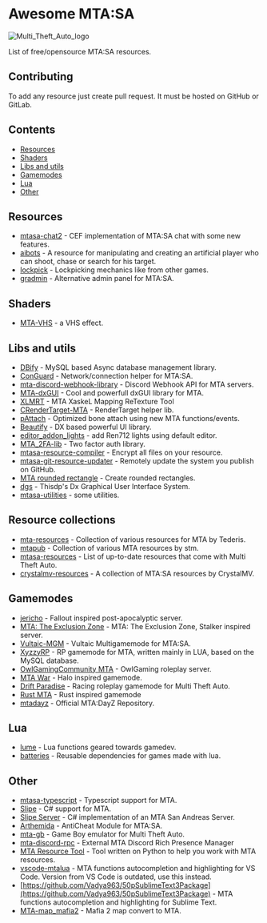 # Awesome MTA:SA

![Multi_Theft_Auto_logo](https://user-images.githubusercontent.com/26604491/137708737-c06f4d47-4017-46e8-8201-743546b42398.png)

List of free/opensource MTA:SA resources.  

## Contributing

To add any resource just create pull request. It must be hosted on GitHub or GitLab.

## Contents 

- [Resources](#resources)
- [Shaders](#shaders)
- [Libs and utils](#libs-and-utils)
- [Gamemodes](#gamemodes)
- [Lua](#lua)
- [Other](#other)

## Resources

- [mtasa-chat2](https://github.com/nrzull/mtasa-chat2) - CEF implementation of MTA:SA chat with some new features.
- [aibots](https://github.com/DimDey/aibots) - A resource for manipulating and creating an artificial player who can shoot, chase or search for his target.
- [lockpick](https://github.com/httpRick/lockpick) - Lockpicking mechanics like from other games.
- [gradmin](https://github.com/rifleh700/gradmin) - Alternative admin panel for MTA:SA.

## Shaders

- [MTA-VHS](https://github.com/gta191977649/MTA-VHS) - a VHS effect.

## Libs and utils

- [DBify](https://github.com/ov-sa/DBify-Library) - MySQL based Async database management library.
- [ConGuard](https://github.com/Lpsd/ConGuard) - Network/connection helper for MTA:SA.
- [mta-discord-webhook-library](https://github.com/FilexGH/mta-discord-webhook-library) - Discord Webhook API for MTA servers.
- [MTA-dxGUI](https://github.com/TheNormalnij/MTA-dxGUI) - Cool and powerfull dxGUI library for MTA.
- [XLMRT](https://github.com/XaskeL/XLMRT) - MTA XaskeL Mapping ReTexture Tool 
- [CRenderTarget-MTA](https://github.com/XaskeL/CRenderTarget-MTA) - RenderTarget helper lib.
- [pAttach](https://github.com/Patrick2562/mtasa-pAttach) - Optimized bone attach using new MTA functions/events. 
- [Beautify](https://github.com/ov-sa/Beautify-Library) -  DX based powerful UI library.
- [editor_addon_lights](https://github.com/patrikjuvonen/editor_addon_lights) - add Ren712 lights using default editor.
- [MTA_2FA-lib](https://github.com/Inder00/MTA_2FA-lib) - Two factor auth library.
- [mtasa-resource-compiler](https://github.com/cleoppa/mtasa-resource-compiler) - Encrypt all files on your resource. 
- [mtasa-git-resource-updater](https://github.com/cleoppa/mtasa-git-resource-updater) - Remotely update the system you publish on GitHub.
- [MTA rounded rectangle](https://github.com/prndv/MTA_rounded_rectangle) - Create rounded rectangles.
- [dgs](https://github.com/thisdp/dgs) - Thisdp's Dx Graphical User Interface System.
- [mtasa-utilities](https://github.com/Loki214/mtasa-utilities) - some utilities.

## Resource collections

- [mta-resources](https://github.com/tederis/mta-resources) - Collection of various resources for MTA by Tederis.
- [mtapub](https://github.com/truestm/mtapub) - Collection of various MTA resources by stm.
- [mtasa-resources](https://github.com/multitheftauto/mtasa-resources) - List of up-to-date resources that come with Multi Theft Auto. 
- [crystalmv-resources](https://github.com/jlillis/crystalmv-resources) - A collection of MTA:SA resources by CrystalMV. 

## Gamemodes

- [jericho](https://github.com/WorriedMan/-jericho-) - Fallout inspired post-apocalyptic server.
- [MTA: The Exclusion Zone](https://github.com/tederis/theexzone) - MTA: The Exclusion Zone, Stalker inspired server.
- [Vultaic-MGM](https://github.com/DizzasTeR/Vultaic-MGM) - Vultaic Multigamemode for MTA:SA. 
- [XyzzyRP](https://github.com/lpiob/MTA-XyzzyRP) - RP gamemode  for MTA, written mainly in LUA, based on the MySQL database.
- [OwlGamingCommunity MTA](https://github.com/OwlGamingCommunity/MTA) - OwlGaming roleplay server.
- [MTA War](https://github.com/Wolfee-J/MTA_War) - Halo inspired gamemode.
- [Drift Paradise](https://github.com/alcoholiclobster/drift-paradise-mta) - Racing roleplay gamemode for Multi Theft Auto.
- [Rust MTA](https://github.com/alcoholiclobster/rust-mta) - Rust inspired gamemode
- [mtadayz](https://github.com/NullSystemWorks/mtadayz) - Official MTA:DayZ Repository.

## Lua

- [lume](https://github.com/rxi/lume) - Lua functions geared towards gamedev.
- [batteries](https://github.com/1bardesign/batteries) - Reusable dependencies for games made with lua.

## Other

- [mtasa-typescript](https://github.com/mtasa-typescript) - Typescript support for MTA.
- [Slipe](https://github.com/mta-slipe/Slipe-Core) - C# support for MTA.
- [Slipe Server](https://github.com/mta-slipe/Slipe-Server) - C# implementation of an MTA San Andreas Server.
- [Arthemida](https://github.com/NtKernelMC/Arthemida) - AntiCheat Module for MTA:SA.
- [mta-gb](https://github.com/MegadreamsBE/mta-gb) - Game Boy emulator for Multi Theft Auto.
- [mta-discord-rpc](https://github.com/pkfln/mta-discord-rpc) - External MTA Discord Rich Presence Manager 
- [MTA Resource Tool](https://github.com/AlexRazor1337/MTA-Resource-Tool) - Tool written on Python to help you work with MTA resources.
- [vscode-mtalua](https://github.com/Subtixx/vscode-mtalua) - MTA functions autocompletion and highlighting for VS Code. Version from VS Code is outdated, use this instead.
- [https://github.com/Vadya963/50pSublimeText3Package](https://github.com/Vadya963/50pSublimeText3Package) - MTA functions autocompletion and highlighting for Sublime Text.
- [MTA-map_mafia2](https://github.com/Vadya963/MTA-map_mafia2) - Mafia 2 map convert to MTA.
